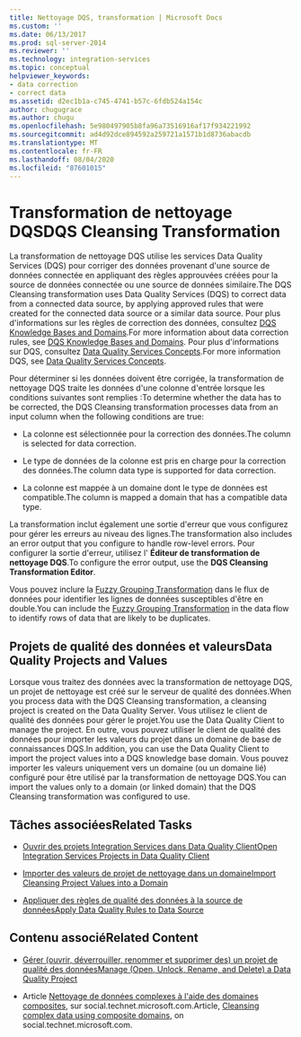 ```yaml
---
title: Nettoyage DQS, transformation | Microsoft Docs
ms.custom: ''
ms.date: 06/13/2017
ms.prod: sql-server-2014
ms.reviewer: ''
ms.technology: integration-services
ms.topic: conceptual
helpviewer_keywords:
- data correction
- correct data
ms.assetid: d2ec1b1a-c745-4741-b57c-6fdb524a154c
author: chugugrace
ms.author: chugu
ms.openlocfilehash: 5e980497905b8fa96a73516916af17f934221992
ms.sourcegitcommit: ad4d92dce894592a259721a1571b1d8736abacdb
ms.translationtype: MT
ms.contentlocale: fr-FR
ms.lasthandoff: 08/04/2020
ms.locfileid: "87601015"
---
```

# <a name="dqs-cleansing-transformation"></a><span data-ttu-id="c6cca-102">Transformation de nettoyage DQS</span><span class="sxs-lookup"><span data-stu-id="c6cca-102">DQS Cleansing Transformation</span></span>
  <span data-ttu-id="c6cca-103">La transformation de nettoyage DQS utilise les services Data Quality Services (DQS) pour corriger des données provenant d'une source de données connectée en appliquant des règles approuvées créées pour la source de données connectée ou une source de données similaire.</span><span class="sxs-lookup"><span data-stu-id="c6cca-103">The DQS Cleansing transformation uses Data Quality Services (DQS) to correct data from a connected data source, by applying approved rules that were created for the connected data source or a similar data source.</span></span> <span data-ttu-id="c6cca-104">Pour plus d'informations sur les règles de correction des données, consultez [DQS Knowledge Bases and Domains](../../../data-quality-services/dqs-knowledge-bases-and-domains.md).</span><span class="sxs-lookup"><span data-stu-id="c6cca-104">For more information about data correction rules, see [DQS Knowledge Bases and Domains](../../../data-quality-services/dqs-knowledge-bases-and-domains.md).</span></span> <span data-ttu-id="c6cca-105">Pour plus d'informations sur DQS, consultez [Data Quality Services Concepts](../../../data-quality-services/data-quality-services-concepts.md).</span><span class="sxs-lookup"><span data-stu-id="c6cca-105">For more information DQS, see [Data Quality Services Concepts](../../../data-quality-services/data-quality-services-concepts.md).</span></span>  
  
 <span data-ttu-id="c6cca-106">Pour déterminer si les données doivent être corrigée, la transformation de nettoyage DQS traite les données d'une colonne d'entrée lorsque les conditions suivantes sont remplies :</span><span class="sxs-lookup"><span data-stu-id="c6cca-106">To determine whether the data has to be corrected, the DQS Cleansing transformation processes data from an input column when the following conditions are true:</span></span>  
  
-   <span data-ttu-id="c6cca-107">La colonne est sélectionnée pour la correction des données.</span><span class="sxs-lookup"><span data-stu-id="c6cca-107">The column is selected for data correction.</span></span>  
  
-   <span data-ttu-id="c6cca-108">Le type de données de la colonne est pris en charge pour la correction des données.</span><span class="sxs-lookup"><span data-stu-id="c6cca-108">The column data type is supported for data correction.</span></span>  
  
-   <span data-ttu-id="c6cca-109">La colonne est mappée à un domaine dont le type de données est compatible.</span><span class="sxs-lookup"><span data-stu-id="c6cca-109">The column is mapped a domain that has a compatible data type.</span></span>  
  
 <span data-ttu-id="c6cca-110">La transformation inclut également une sortie d'erreur que vous configurez pour gérer les erreurs au niveau des lignes.</span><span class="sxs-lookup"><span data-stu-id="c6cca-110">The transformation also includes an error output that you configure to handle row-level errors.</span></span> <span data-ttu-id="c6cca-111">Pour configurer la sortie d'erreur, utilisez l' **Éditeur de transformation de nettoyage DQS**.</span><span class="sxs-lookup"><span data-stu-id="c6cca-111">To configure the error output, use the **DQS Cleansing Transformation Editor**.</span></span>  
  
 <span data-ttu-id="c6cca-112">Vous pouvez inclure la [Fuzzy Grouping Transformation](fuzzy-grouping-transformation.md) dans le flux de données pour identifier les lignes de données susceptibles d'être en double.</span><span class="sxs-lookup"><span data-stu-id="c6cca-112">You can include the [Fuzzy Grouping Transformation](fuzzy-grouping-transformation.md) in the data flow to identify rows of data that are likely to be duplicates.</span></span>  
  
## <a name="data-quality-projects-and-values"></a><span data-ttu-id="c6cca-113">Projets de qualité des données et valeurs</span><span class="sxs-lookup"><span data-stu-id="c6cca-113">Data Quality Projects and Values</span></span>  
 <span data-ttu-id="c6cca-114">Lorsque vous traitez des données avec la transformation de nettoyage DQS, un projet de nettoyage est créé sur le serveur de qualité des données.</span><span class="sxs-lookup"><span data-stu-id="c6cca-114">When you process data with the DQS Cleansing transformation, a cleansing project is created on the Data Quality Server.</span></span> <span data-ttu-id="c6cca-115">Vous utilisez le client de qualité des données pour gérer le projet.</span><span class="sxs-lookup"><span data-stu-id="c6cca-115">You use the Data Quality Client to manage the project.</span></span> <span data-ttu-id="c6cca-116">En outre, vous pouvez utiliser le client de qualité des données pour importer les valeurs du projet dans un domaine de base de connaissances DQS.</span><span class="sxs-lookup"><span data-stu-id="c6cca-116">In addition, you can use the Data Quality Client to import the project values into a DQS knowledge base domain.</span></span> <span data-ttu-id="c6cca-117">Vous pouvez importer les valeurs uniquement vers un domaine (ou un domaine lié) configuré pour être utilisé par la transformation de nettoyage DQS.</span><span class="sxs-lookup"><span data-stu-id="c6cca-117">You can import the values only to a domain (or linked domain) that the DQS Cleansing transformation was configured to use.</span></span>  
  
## <a name="related-tasks"></a><span data-ttu-id="c6cca-118">Tâches associées</span><span class="sxs-lookup"><span data-stu-id="c6cca-118">Related Tasks</span></span>  
  
-   [<span data-ttu-id="c6cca-119">Ouvrir des projets Integration Services dans Data Quality Client</span><span class="sxs-lookup"><span data-stu-id="c6cca-119">Open Integration Services Projects in Data Quality Client</span></span>](../../../data-quality-services/open-integration-services-projects-in-data-quality-client.md)  
  
-   [<span data-ttu-id="c6cca-120">Importer des valeurs de projet de nettoyage dans un domaine</span><span class="sxs-lookup"><span data-stu-id="c6cca-120">Import Cleansing Project Values into a Domain</span></span>](../../../data-quality-services/import-cleansing-project-values-into-a-domain.md)  
  
-   [<span data-ttu-id="c6cca-121">Appliquer des règles de qualité des données à la source de données</span><span class="sxs-lookup"><span data-stu-id="c6cca-121">Apply Data Quality Rules to Data Source</span></span>](apply-data-quality-rules-to-data-source.md)  
  
## <a name="related-content"></a><span data-ttu-id="c6cca-122">Contenu associé</span><span class="sxs-lookup"><span data-stu-id="c6cca-122">Related Content</span></span>  
  
-   [<span data-ttu-id="c6cca-123">Gérer &#40;ouvrir, déverrouiller, renommer et supprimer des&#41; un projet de qualité des données</span><span class="sxs-lookup"><span data-stu-id="c6cca-123">Manage &#40;Open, Unlock, Rename, and Delete&#41; a Data Quality Project</span></span>](../../../data-quality-services/manage-open-unlock-rename-and-delete-a-data-quality-project.md)  
  
-   <span data-ttu-id="c6cca-124">Article [Nettoyage de données complexes à l'aide des domaines composites](https://social.technet.microsoft.com/wiki/contents/articles/13324.using-dqs-cleansing-complex-data-using-composite-domains.aspx), sur social.technet.microsoft.com.</span><span class="sxs-lookup"><span data-stu-id="c6cca-124">Article, [Cleansing complex data using composite domains](https://social.technet.microsoft.com/wiki/contents/articles/13324.using-dqs-cleansing-complex-data-using-composite-domains.aspx), on social.technet.microsoft.com.</span></span>  
  
  
